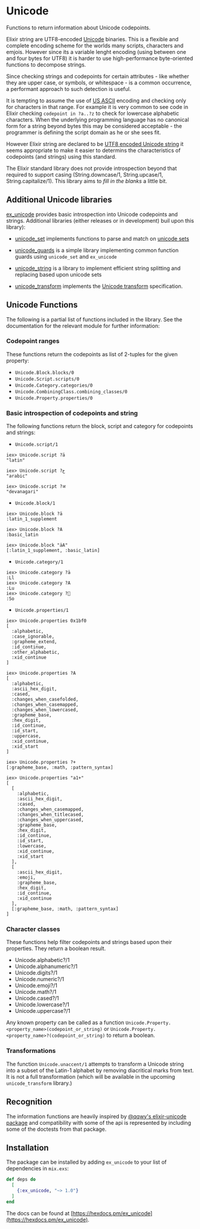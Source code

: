 # Unicode

Functions to return information about Unicode codepoints.

Elixir string are UTF8-encoded [Unicode](https://unicode.org) binaries. This is a flexible and complete encoding scheme for the worlds many scripts, characters and emjois. However since its a variable lenght encoding (using between one and four bytes for UTF8) it is harder to use high-performance byte-oriented functions to decompose strings.

Since checking strings and codepoints for certain attributes - like whether they are upper case, or symbols, or whitespace - is a common occurrence, a performant approach to such detection is useful.

It is tempting to assume the use of [US ASCII](https://en.wikipedia.org/wiki/ASCII) encoding and checking only for characters in that range. For example it is very common to see code in Elixir checking `codepoint in ?a..?z` to check for lowercase alphabetic characters. When the underlying programming language has no canonical form for a string beyond bytes this may be considered acceptable - the programmer is defining the script domain as he or she sees fit.

However Elixir string are declared to be [UTF8 encoded Unicode string](https://unicode.org/faq/utf_bom.html#utf8-1) it seems appropriate to make it easier to determins the characteristics of codepoints (and strings) using this standard.

The Elixir standard library does not provide introspection beyond that required to support casing (String.downcase/1, String.upcase/1, String.capitalize/1).  This library aims to *fill in the blanks* a little bit.

## Additional Unicode libraries

[ex_unicode](https://hex.pm/packages/ex_unicode) provides basic introspection into Unicode codepoints and strings.  Additional libraries (either releases or in development) buil upon this library):

* [unicode_set](https://github.com/elixir-unicode/unicode_set) implements functions to parse and match on [unicode sets](http://unicode.org/reports/tr35/#Unicode_Sets)

* [unicode_guards](https://github.com/elixir-unicode/unicode_guards) is a simple library implementing common function guards using `unicode_set` and `ex_unicode`

* [unicode_string](https://github.com/elixir-unicode/unicode_string) is a library to implement efficient string splitting and replacing based upon unicode sets

* [unicode_transform](https://github.com/elixir-unicode/unicode_transform) implements the [Unicode transform](https://unicode.org/reports/tr35/tr35-general.html#Transforms) specification.

## Unicode Functions

The following is a partial list of functions included in the library. See the documentation for the relevant module for further information:

### Codepoint ranges

These functions return the codepoints as list of 2-tuples for the given property:

* `Unicode.Block.blocks/0`
* `Unicode.Script.scripts/0`
* `Unicode.Category.categories/0`
* `Unicode.CombiningClass.combining_classes/0`
* `Unicode.Property.properties/0`

### Basic introspection of codepoints and string

The following functions return the block, script and category for codepoints and strings:

* `Unicode.script/1`
```
iex> Unicode.script ?ä
"latin"

iex> Unicode.script ?خ
"arabic"

iex> Unicode.script ?अ
"devanagari"
```

* `Unicode.block/1`
```
iex> Unicode.block ?ä
:latin_1_supplement

iex> Unicode.block ?A
:basic_latin

iex> Unicode.block "äA"
[:latin_1_supplement, :basic_latin]
```

* `Unicode.category/1`

```
iex> Unicode.category ?ä
:Ll
iex> Unicode.category ?A
:Lu
iex> Unicode.category ?🧐
:So
```

* `Unicode.properties/1`
```
iex> Unicode.properties 0x1bf0
[
  :alphabetic,
  :case_ignorable,
  :grapheme_extend,
  :id_continue,
  :other_alphabetic,
  :xid_continue
]

iex> Unicode.properties ?A
[
  :alphabetic,
  :ascii_hex_digit,
  :cased,
  :changes_when_casefolded,
  :changes_when_casemapped,
  :changes_when_lowercased,
  :grapheme_base,
  :hex_digit,
  :id_continue,
  :id_start,
  :uppercase,
  :xid_continue,
  :xid_start
]

iex> Unicode.properties ?+
[:grapheme_base, :math, :pattern_syntax]

iex> Unicode.properties "a1+"
[
  [
    :alphabetic,
    :ascii_hex_digit,
    :cased,
    :changes_when_casemapped,
    :changes_when_titlecased,
    :changes_when_uppercased,
    :grapheme_base,
    :hex_digit,
    :id_continue,
    :id_start,
    :lowercase,
    :xid_continue,
    :xid_start
  ],
  [
    :ascii_hex_digit,
    :emoji,
    :grapheme_base,
    :hex_digit,
    :id_continue,
    :xid_continue
  ],
  [:grapheme_base, :math, :pattern_syntax]
]
```

### Character classes

These functions help filter codepoints and strings based upon their properties. They return a boolean result.

* Unicode.alphabetic?/1
* Unicode.alphanumeric?/1
* Unicode.digits?/1
* Unicode.numeric?/1
* Unicode.emoji?/1
* Unicode.math?/1
* Unicode.cased?/1
* Unicode.lowercase?/1
* Unicode.uppercase?/1

Any known property can be called as a function `Unicode.Property.<property_name>(codepoint_or_string)` or `Unicode.Property.<property_name>?(codepoint_or_string)` to return a boolean.

### Transformations

The function `Unicode.unaccent/1` attempts to transform a Unicode string into a subset of the Latin-1 alphabet by removing diacritical marks from text. It is not a full transformation (which will be available in the upcoming `unicode_transform` library.)

## Recognition

The information functions are heavily inspired by [@qqwy's elixir-unicode package](https://github.com/Qqwy/elixir-unicode) and compatibility with some of the api is represented by including some of the doctests from that package.

## Installation

The package can be installed by adding `ex_unicode` to your list of dependencies in `mix.exs`:

```elixir
def deps do
  [
    {:ex_unicode, "~> 1.0"}
  ]
end
```

The docs can be found at [https://hexdocs.pm/ex_unicode](https://hexdocs.pm/ex_unicode).
